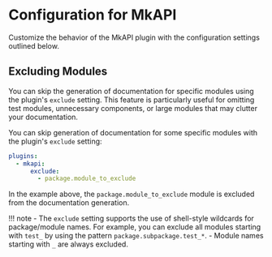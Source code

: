 # Configuration for MkAPI

Customize the behavior of the MkAPI plugin with the
configuration settings outlined below.
<!-- This guide will help you tailor the plugin to
meet your specific documentation needs. -->

## Excluding Modules

You can skip the generation of documentation for
specific modules using the plugin's `exclude` setting.
This feature is particularly useful for omitting
test modules, unnecessary components, or large modules
that may clutter your documentation.

You can skip generation of documentation for some
specific modules with the plugin's `exclude` setting:

```yaml title="mkdocs.yml"
plugins:
  - mkapi:
      exclude:
        - package.module_to_exclude
```

In the example above, the `package.module_to_exclude` module
is excluded from the documentation generation.

!!! note
    - The `exclude` setting supports the use of shell-style wildcards
      for package/module names. For example, you can exclude all modules
      starting with `test_` by using the pattern `package.subpackage.test_*`.
    - Module names starting with `_` are always excluded.


<!--

## Configuration script

You can further customize the plugin's behavior
using the `config` setting in your configuration file.
This allows you to define your own functions to enhance
the documentation process.

```yaml title="mkdocs.yml"
plugins:
  - mkapi:
      config: config.py
```

Ensure that the `config.py` script file is located
in the same directory as your `mkdocs.yml`, as shown below:

``` sh
.
├─ docs/
│  └─ index.md
├─ config.py
└─ mkdocs.yml
```

!!! Note
    - You can change the script name if needed.
    - If the config file is a module and importable,
      you can specify it as `config: modulename` without
      the `.py` extension.

Currently, five functions can be called from the MkAPI plugin.
You can define your own functions to customize plugin behaviors
or set navigation titles for sections, pages, and/or the table of contents.

### Function Overview

- **before_on_config**: This function is called before the `on_config` event of the MkAPI plugin, allowing you to set up your environment.
- **after_on_config**: This function is executed after the `on_config` event, enabling you to make final adjustments.
- **page_title**: Returns a user-friendly title for a page, enhancing navigation.
- **section_title**: Generates a clear title for a section, improving organization.
- **toc_title**: Creates a concise title for the table of contents.

By leveraging these functions, you can create a more tailored and user-friendly documentation experience with MkAPI.

The following is an example of `config.py`.

```python title="config.py"
"""Config functions."""
from __future__ import annotations

from typing import TYPE_CHECKING

if TYPE_CHECKING:
    from mkdocs.config.defaults import MkDocsConfig

    from mkapi.plugins import MkApiPlugin


def before_on_config(config: MkDocsConfig, plugin: MkApiPlugin) -> None:
    """Called before `on_config` event of MkAPI plugin."""


def after_on_config(config: MkDocsConfig, plugin: MkApiPlugin) -> None:
    """Called after `on_config` event of MkAPI plugin."""


def page_title(name: str, depth: int) -> str:
    """Return a page title."""
    return name


def section_title(name: str, depth: int) -> str:
    """Return a section title."""
    return name


def toc_title(name: str, depth: int) -> str:
    """Return a toc title."""
    return name.split(".")[-1]  # Remove prefix. Default behavior.
```

## Features setting

MkAPI can be used with any MkDocs theme.
However, we highly recommend using the
[Material for MkDocs](https://squidfunk.github.io/mkdocs-material/)
theme due to its exceptional navigation features
and user-friendly design. Below are the recommended settings
to enhance your documentation experience:

MkAPI can be used with any MkDocs theme.
However, we suggest considering the
[Material for MkDocs](https://squidfunk.github.io/mkdocs-material/)
theme as one of the options due to its exceptional
navigation features and user-friendly design.

Below are some settings that can enhance your
documentation experience if you choose to use
this theme:

<div class="annotate" markdown="1">

```yaml title="mkdocs.yml"
theme:
  name: material (1)
  features:
    - content.tooltips (2)
    - navigation.expand (3)
    - navigation.indexes (4)
    - navigation.sections (5)
    - navigation.tabs (6)
```

</div>

1. **Material Theme**: Using the
[Material theme](https://squidfunk.github.io/mkdocs-material/getting-started/)
provides a sleek and modern interface for your documentation.

2. **Tooltips**: With the `content.tooltips` feature, MkAPI displays object
full names as tooltips, enhancing user experience by providing
additional context without cluttering the interface. See
[Improved Tooltips](https://squidfunk.github.io/mkdocs-material/reference/tooltips/?h=too#improved-tooltips)
for more information.

3. **Navigation Expansion**: The `navigation.expand` feature automatically
expands subpackages or submodules, making it easier for users to
navigate through your documentation. Learn more about
[Navigation Expansion](https://squidfunk.github.io/mkdocs-material/setup/setting-up-navigation/?h=navigation#navigation-expansion).

4. **Section Index Pages**: The `navigation.indexes` feature allows package
sections to have their own summary or overview pages, providing a
clearer structure. Check out
[Section Index Pages](https://squidfunk.github.io/mkdocs-material/setup/setting-up-navigation/?h=navigation#section-index-pages)
for details.

5. **Navigation Sections**: With the `navigation.sections` feature,
packages are rendered as groups in the sidebar, improving
organization and accessibility. More information can be found in
[Navigation Sections](https://squidfunk.github.io/mkdocs-material/setup/setting-up-navigation/?h=navigation#navigation-sections).

6. **Navigation Tabs**: The `navigation.tabs` feature allows the API
section to be placed in a menu layer, making it easily accessible.
Discover more about
[Navigation Tabs](https://squidfunk.github.io/mkdocs-material/setup/setting-up-navigation/?h=navigation#navigation-tabs).

By considering these features, you can create a more intuitive
and visually appealing documentation experience that encourages
users to explore and utilize your library effectively.

-->